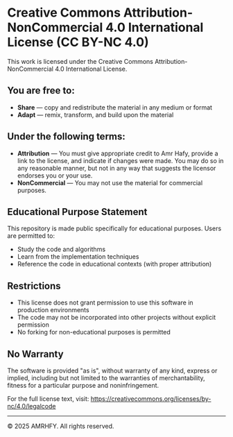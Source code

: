 # Creative Commons Attribution-NonCommercial 4.0 International License (CC BY-NC 4.0)

This work is licensed under the Creative Commons Attribution-NonCommercial 4.0 International License.

## You are free to:
- **Share** — copy and redistribute the material in any medium or format
- **Adapt** — remix, transform, and build upon the material

## Under the following terms:
- **Attribution** — You must give appropriate credit to Amr Hafy, provide a link to the license, and indicate if changes were made. You may do so in any reasonable manner, but not in any way that suggests the licensor endorses you or your use.
- **NonCommercial** — You may not use the material for commercial purposes.

## Educational Purpose Statement
This repository is made public specifically for educational purposes. Users are permitted to:
- Study the code and algorithms
- Learn from the implementation techniques
- Reference the code in educational contexts (with proper attribution)

## Restrictions
- This license does not grant permission to use this software in production environments
- The code may not be incorporated into other projects without explicit permission
- No forking for non-educational purposes is permitted

## No Warranty
The software is provided "as is", without warranty of any kind, express or implied, including but not limited to the warranties of merchantability, fitness for a particular purpose and noninfringement.

For the full license text, visit: https://creativecommons.org/licenses/by-nc/4.0/legalcode

---

© 2025 AMRHFY. All rights reserved.
